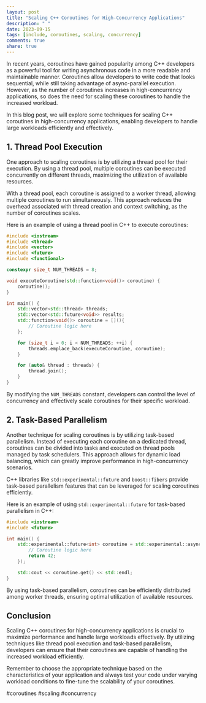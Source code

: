 ```yaml
---
layout: post
title: "Scaling C++ Coroutines for High-Concurrency Applications"
description: " "
date: 2023-09-15
tags: [include, coroutines, scaling, concurrency]
comments: true
share: true
---
```


In recent years, coroutines have gained popularity among C++ developers as a powerful tool for writing asynchronous code in a more readable and maintainable manner. Coroutines allow developers to write code that looks sequential, while still taking advantage of async-parallel execution. However, as the number of coroutines increases in high-concurrency applications, so does the need for scaling these coroutines to handle the increased workload.

In this blog post, we will explore some techniques for scaling C++ coroutines in high-concurrency applications, enabling developers to handle large workloads efficiently and effectively.

## 1. **Thread Pool Execution**

One approach to scaling coroutines is by utilizing a thread pool for their execution. By using a thread pool, multiple coroutines can be executed concurrently on different threads, maximizing the utilization of available resources.

With a thread pool, each coroutine is assigned to a worker thread, allowing multiple coroutines to run simultaneously. This approach reduces the overhead associated with thread creation and context switching, as the number of coroutines scales.

Here is an example of using a thread pool in C++ to execute coroutines:
```cpp
#include <iostream>
#include <thread>
#include <vector>
#include <future>
#include <functional>

constexpr size_t NUM_THREADS = 8;

void executeCoroutine(std::function<void()> coroutine) {
    coroutine();
}

int main() {
    std::vector<std::thread> threads;
    std::vector<std::future<void>> results;
    std::function<void()> coroutine = [](){
        // Coroutine logic here
    };

    for (size_t i = 0; i < NUM_THREADS; ++i) {
        threads.emplace_back(executeCoroutine, coroutine);
    }

    for (auto& thread : threads) {
        thread.join();
    }
}
```
By modifying the `NUM_THREADS` constant, developers can control the level of concurrency and effectively scale coroutines for their specific workload.

## 2. **Task-Based Parallelism**

Another technique for scaling coroutines is by utilizing task-based parallelism. Instead of executing each coroutine on a dedicated thread, coroutines can be divided into tasks and executed on thread pools managed by task schedulers. This approach allows for dynamic load balancing, which can greatly improve performance in high-concurrency scenarios.

C++ libraries like `std::experimental::future` and `boost::fibers` provide task-based parallelism features that can be leveraged for scaling coroutines efficiently.

Here is an example of using `std::experimental::future` for task-based parallelism in C++:
```cpp
#include <iostream>
#include <future>

int main() {
    std::experimental::future<int> coroutine = std::experimental::async([](){
        // Coroutine logic here
        return 42;
    });

    std::cout << coroutine.get() << std::endl;
}
```
By using task-based parallelism, coroutines can be efficiently distributed among worker threads, ensuring optimal utilization of available resources.

## **Conclusion**

Scaling C++ coroutines for high-concurrency applications is crucial to maximize performance and handle large workloads effectively. By utilizing techniques like thread pool execution and task-based parallelism, developers can ensure that their coroutines are capable of handling the increased workload efficiently.

Remember to choose the appropriate technique based on the characteristics of your application and always test your code under varying workload conditions to fine-tune the scalability of your coroutines.

#coroutines #scaling #concurrency